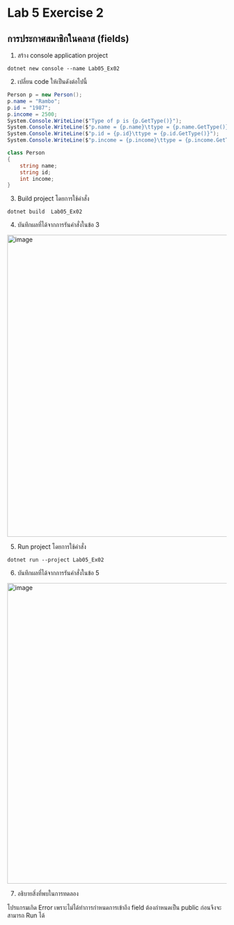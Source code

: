# Lab 5 Exercise 2

## การประกาศสมาชิกในคลาส (fields)


1. สร้าง console application project

```
dotnet new console --name Lab05_Ex02
```
2. เปลี่ยน code ให้เป็นดังต่อไปนี้

```cs
Person p = new Person();
p.name = "Rambo";
p.id = "1987";
p.income = 2500;
System.Console.WriteLine($"Type of p is {p.GetType()}");
System.Console.WriteLine($"p.name = {p.name}\ttype = {p.name.GetType()}");
System.Console.WriteLine($"p.id = {p.id}\ttype = {p.id.GetType()}");
System.Console.WriteLine($"p.income = {p.income}\ttype = {p.income.GetType()}");

class Person
{
    string name;
    string id;
    int income;
}
```

3. Build project โดยการใช้คำสั่ง

```
dotnet build  Lab05_Ex02
```

4. บันทึกผลที่ได้จากการรันคำสั่งในข้อ 3

<img width="692" alt="image" src="https://github.com/chatladawongkanyon/03376836-OOP-2566-Lab-05/assets/144195963/6330db27-da6d-4e6d-8f67-915808067b7b">



5. Run project โดยการใช้คำสั่ง

```
dotnet run --project Lab05_Ex02
```

6. บันทึกผลที่ได้จากการรันคำสั่งในข้อ 5

<img width="689" alt="image" src="https://github.com/chatladawongkanyon/03376836-OOP-2566-Lab-05/assets/144195963/87f942e2-be88-42a5-963b-d174b1616160">

7. อธิบายสิ่งที่พบในการทดลอง

โปรแกรมเกิด Error เพราะไม่ได้ทำการกำหนดการเข้าถึง field ต้องกำหนดเป็น public ก่อนจึงจะสามารถ Run ได้
